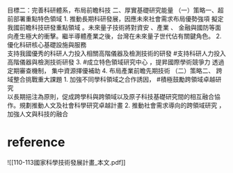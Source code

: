 目標二：完善科研體系，布局前瞻科技 
二、厚實基礎研究能量 
 （一）策略一、超前部署重點特色領域 
        1. 推動長期科研發展，因應未來社會需求布局優勢強項
		   擬定我國前瞻科技研發重點領域 。未來量子技術將對資安 、產業 、 金融與國防等面向產生極大的衝擊。繼半導體產業之後，台灣在未來量子世代佔有關鍵角色。
		 2. 優化科研核心基礎設施與服務  
		    支持我國優秀的科研人力投入相關高階儀器及檢測技術的研發
			#支持科研人力投入高階儀器與檢測技術研發
	    3.  #成立特色領域研究中心 ，提昇國際學術競爭力
		    透過定期審查機制， 集中資源擇優補助
		4. 布局產業前瞻先期技術
（二）策略二、 跨域整合挑戰重大課題 
        1. 加強不同學科領域之合作誘因， #積極鼓勵跨領域卓越研究		
		   以長期挹注為原則，促成跨學科與跨領域以及原子科技基礎研究間的相互融合協作。規劃推動人文及社會科學研究卓越計畫
		2.  推動社會需求導向的跨領域研究  ，加強人文與科技的融合  
		
# reference 

![[110-113國家科學技術發展計畫_本文.pdf]]